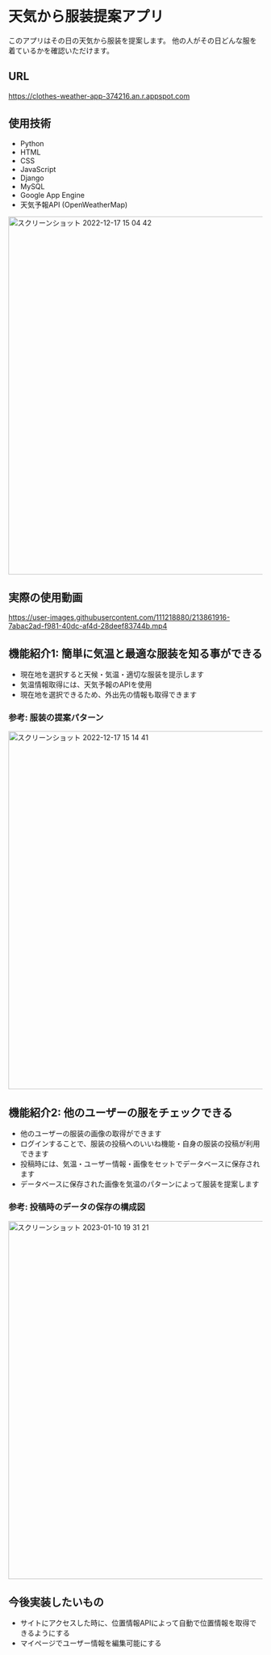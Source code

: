 # 天気から服装提案アプリ
このアプリはその日の天気から服装を提案します。
他の人がその日どんな服を着ているかを確認いただけます。

## URL
https://clothes-weather-app-374216.an.r.appspot.com

## 使用技術
- Python
- HTML
- CSS
- JavaScript
- Django
- MySQL
- Google App Engine
- 天気予報API (OpenWeatherMap)

<img width="709" alt="スクリーンショット 2022-12-17 15 04 42" src="https://user-images.githubusercontent.com/111218880/208227998-c3a67cb7-96e6-42a2-b8f7-8d6b9c576c70.png">

## 実際の使用動画
https://user-images.githubusercontent.com/111218880/213861916-7abac2ad-f981-40dc-af4d-28deef83744b.mp4

## 機能紹介1:  簡単に気温と最適な服装を知る事ができる
- 現在地を選択すると天候・気温・適切な服装を提示します
- 気温情報取得には、天気予報のAPIを使用
- 現在地を選択できるため、外出先の情報も取得できます

### 参考: 服装の提案パターン
<img width="709" alt="スクリーンショット 2022-12-17 15 14 41" src="https://user-images.githubusercontent.com/111218880/208228247-96e6210c-fbd7-4ddd-84fb-0c108d36a28c.png">

## 機能紹介2:  他のユーザーの服をチェックできる
- 他のユーザーの服装の画像の取得ができます
- ログインすることで、服装の投稿へのいいね機能・自身の服装の投稿が利用できます
- 投稿時には、気温・ユーザー情報・画像をセットでデータベースに保存されます
- データベースに保存された画像を気温のパターンによって服装を提案します

### 参考: 投稿時のデータの保存の構成図
<img width="709" alt="スクリーンショット 2023-01-10 19 31 21" src="https://user-images.githubusercontent.com/111218880/211527886-857572c2-0b73-4cdf-9698-2c67af4fc496.png">


## 今後実装したいもの
- サイトにアクセスした時に、位置情報APIによって自動で位置情報を取得できるようにする
- マイページでユーザー情報を編集可能にする



